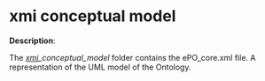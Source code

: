 # xmi conceptual model

**Description**:

The *[xmi](https://www.omg.org/spec/XMI/)_conceptual_model* folder contains the ePO_core.xml file. A representation of the UML model of the Ontology.


